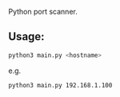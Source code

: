 Python port scanner.

## Usage:

```bash
python3 main.py <hostname>
```

e.g.

```bash
python3 main.py 192.168.1.100
```
